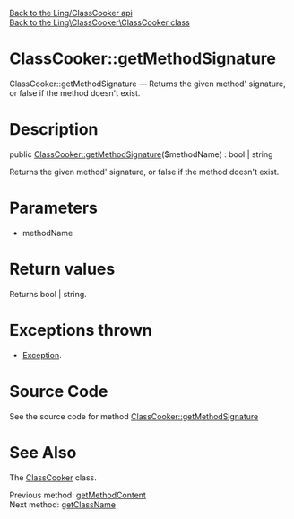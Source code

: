 [Back to the Ling/ClassCooker api](https://github.com/lingtalfi/ClassCooker/blob/master/doc/api/Ling/ClassCooker.md)<br>
[Back to the Ling\ClassCooker\ClassCooker class](https://github.com/lingtalfi/ClassCooker/blob/master/doc/api/Ling/ClassCooker/ClassCooker.md)


ClassCooker::getMethodSignature
================



ClassCooker::getMethodSignature — Returns the given method' signature, or false if the method doesn't exist.




Description
================


public [ClassCooker::getMethodSignature](https://github.com/lingtalfi/ClassCooker/blob/master/doc/api/Ling/ClassCooker/ClassCooker/getMethodSignature.md)($methodName) : bool | string




Returns the given method' signature, or false if the method doesn't exist.




Parameters
================


- methodName

    


Return values
================

Returns bool | string.


Exceptions thrown
================

- [Exception](http://php.net/manual/en/class.exception.php).&nbsp;







Source Code
===========
See the source code for method [ClassCooker::getMethodSignature](https://github.com/lingtalfi/ClassCooker/blob/master/ClassCooker.php#L402-L413)


See Also
================

The [ClassCooker](https://github.com/lingtalfi/ClassCooker/blob/master/doc/api/Ling/ClassCooker/ClassCooker.md) class.

Previous method: [getMethodContent](https://github.com/lingtalfi/ClassCooker/blob/master/doc/api/Ling/ClassCooker/ClassCooker/getMethodContent.md)<br>Next method: [getClassName](https://github.com/lingtalfi/ClassCooker/blob/master/doc/api/Ling/ClassCooker/ClassCooker/getClassName.md)<br>

